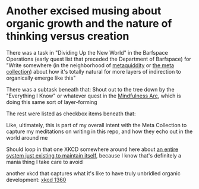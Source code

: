 # Another excised musing about organic growth and the nature of thinking versus creation

There was a task in "Dividing Up the New World" in the Barfspace Operations (early quest list that preceded the Department of Barfspace) for "Write somewhere (in the neighborhood of [metaquiddity][] or [the meta collection][]) about how it's totally natural for more layers of indirection to organically emerge like this"

[metaquiddity]: 3ef0ffc5-818e-4c16-be90-0a8bd6eb8778.md
[the meta collection]: 8c5a1d30-97d9-4395-85be-b6c8ba57b239.md

There was a subtask beneath that: Shout out to the tree down by the "Everything I Know" or whatever quest in the [Mindfulness Arc][], which is doing this same sort of layer-forming

[Mindfulness Arc]: 2087f1d7-55fa-4d8b-a4a0-01e4d8579047.md

The rest were listed as checkbox items beneath that:

Like, ultimately, this is part of my overall intent with the Meta Collection to capture my meditations on writing in this repo, and how they echo out in the world around me

Should loop in that one XKCD somewhere around here about [an entire system just existing to maintain itself][xkcd 1579], because I know that's definitely a mania thing I take care to avoid

another xkcd that captures what it's like to have truly unbridled organic development: [xkcd 1360][]

[xkcd 1579]: https://xkcd.com/1579/
[xkcd 1360]: https://xkcd.com/1360/
